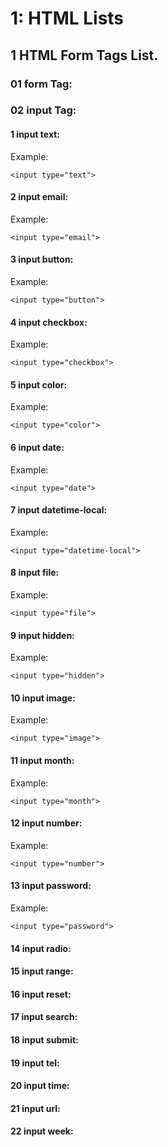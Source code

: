# 1: HTML Lists


## 1 HTML Form Tags List.

### 01 form Tag: 
### 02 input Tag: 
#### 1 input text:
Example: 
```
<input type="text">
```
#### 2 input email:
Example: 
```
<input type="email">
```
#### 3 input button:
Example: 
```
<input type="button">
```
#### 4 input checkbox:
Example: 
```
<input type="checkbox">
```
#### 5 input color:
Example: 
```
<input type="color">
```
#### 6 input date:
Example: 
```
<input type="date">
```
#### 7 input datetime-local:
Example: 
```
<input type="datetime-local">
```
#### 8 input file:
Example: 
```
<input type="file">
```
#### 9 input hidden:
Example: 
```
<input type="hidden">
```
#### 10 input image:
Example: 
```
<input type="image">
```
#### 11 input month:
Example: 
```
<input type="month">
```
#### 12 input number:
Example: 
```
<input type="number">
```
#### 13 input password:
Example: 
```
<input type="password">
```
#### 14 input radio:
#### 15 input range:
#### 16 input reset:
#### 17 input search:
#### 18 input submit:
#### 19 input tel:
#### 20 input time:
#### 21 input url:
#### 22 input week:

